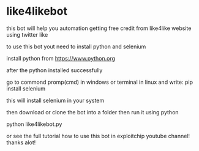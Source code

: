 # like4likebot
this bot will help you automation getting free credit from like4like website using twitter like

to use this bot yout need to install python and selenium

install python from https://www.python.org

after the python installed successfully

go to commond promp(cmd) in windows or terminal in linux and write: pip install selenium

this will install selenium in your system 

then download or clone the bot into a folder then run it using python

python like4likebot.py


or see the full tutorial how to use this bot in exploitchip youtube channel!
thanks alot!
